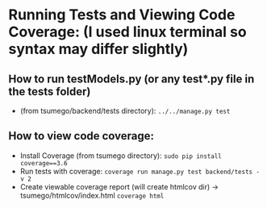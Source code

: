 # Running Tests and Viewing Code Coverage: (I used linux terminal so syntax may differ slightly)

## How to run testModels.py (or any test*.py file in the tests folder)
* (from tsumego/backend/tests directory): `../../manage.py test`

## How to view code coverage:
* Install Coverage (from tsumego directory): `sudo pip install coverage==3.6`
* Run tests with coverage: `coverage run manage.py test backend/tests -v 2`
* Create viewable coverage report (will create htmlcov dir) -> tsumego/htmlcov/index.html `coverage html`
	
